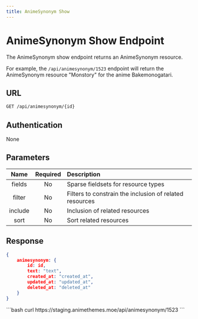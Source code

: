 ```yaml
---
title: AnimeSynonym Show
---
```


<Block>

# AnimeSynonym Show Endpoint

The AnimeSynonym show endpoint returns an AnimeSynonym resource.

For example, the `/api/animesynonym/1523` endpoint will return the AnimeSynonym resource "Monstory" for the anime Bakemonogatari.

## URL

```sh
GET /api/animesynonym/{id}
```

## Authentication

None

## Parameters

| Name    | Required | Description                                             |
| :-----: | :------: | :------------------------------------------------------ |
| fields  | No       | Sparse fieldsets for resource types                     |
| filter  | No       | Filters to constrain the inclusion of related resources |
| include | No       | Inclusion of related resources                          |
| sort    | No       | Sort related resources                                  |

## Response

```json
{
    animesynonym: {
        id: id,
        text: "text",
        created_at: "created_at",
        updated_at: "updated_at",
        deleted_at: "deleted_at"
    }
}
```

<Example>

<CURL>
```bash
curl https://staging.animethemes.moe/api/animesynonym/1523
```
</CURL>

</Example>

</Block>